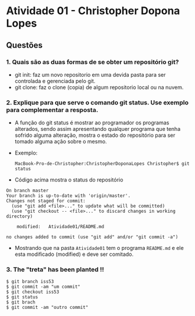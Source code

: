 # Atividade 01 - Christopher Dopona Lopes

## Questões

### 1. Quais são as duas formas de se obter um repositório git?

- git init: faz um novo repositorio em uma devida pasta para ser controlada e gerenciada pelo git.
- git clone: faz o clone (copia) de algum repositorio local ou na nuvem.

### 2. Explique para que serve o comando git status. Use exemplo para complementar a resposta.

- A função do git status é mostrar ao programador os programas alterados, sendo assim apresentando qualquer programa que tenha sofrido alguma alteração, mostra o estado do repositório para ser tomado alguma ação sobre o mesmo.

- Exemplo:

  ```
  MacBook-Pro-de-Christopher:ChristopherDoponaLopes Christopher$ git status
  ```
- Código acima mostra o status do repositório

```
On branch master
Your branch is up-to-date with 'origin/master'.
Changes not staged for commit:
  (use "git add <file>..." to update what will be committed)
  (use "git checkout -- <file>..." to discard changes in working directory)

	modified:   Atividade01/README.md

no changes added to commit (use "git add" and/or "git commit -a")
```
- Mostrando que na pasta ```Atividade01``` tem o programa ```README.md``` e ele esta modificado (modified) e deve ser comitado.


### 3. The "treta" has been planted !!

```
$ git branch iss53
$ git commit -am "um commit"
$ git checkout iss53
$ git status
$ git brach
$ git commit -am "outro commit"
```
